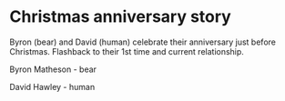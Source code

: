 
# Christmas anniversary story

Byron (bear) and David (human) celebrate their anniversary just before Christmas. Flashback to their 1st time and current relationship.

Byron Matheson - bear

David Hawley - human

#

